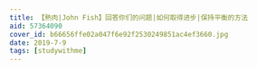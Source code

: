 ```yaml
---
title: 【熟肉|John Fish】回答你们的问题|如何取得进步|保持平衡的方法
aid: 57364090
cover_id: b66656ffe02a047f6e92f2530249851ac4ef3660.jpg
date: 2019-7-9
tags: [studywithme]
---
```

